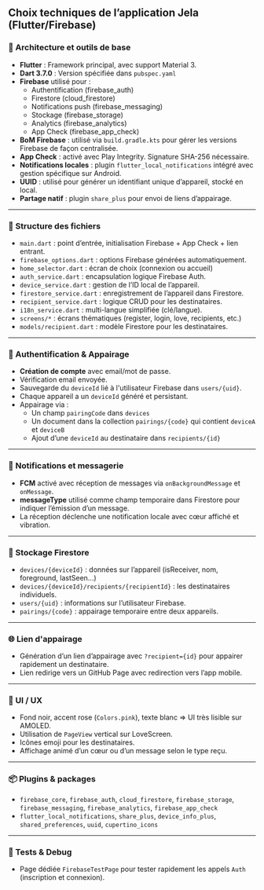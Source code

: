 ## Choix techniques de l’application Jela (Flutter/Firebase)

### 🔧 Architecture et outils de base
- **Flutter** : Framework principal, avec support Material 3.
- **Dart 3.7.0** : Version spécifiée dans `pubspec.yaml`
- **Firebase** utilisé pour :
  - Authentification (firebase_auth)
  - Firestore (cloud_firestore)
  - Notifications push (firebase_messaging)
  - Stockage (firebase_storage)
  - Analytics (firebase_analytics)
  - App Check (firebase_app_check)
- **BoM Firebase** : utilisé via `build.gradle.kts` pour gérer les versions Firebase de façon centralisée.
- **App Check** : activé avec Play Integrity. Signature SHA-256 nécessaire.
- **Notifications locales** : plugin `flutter_local_notifications` intégré avec gestion spécifique sur Android.
- **UUID** : utilisé pour générer un identifiant unique d’appareil, stocké en local.
- **Partage natif** : plugin `share_plus` pour envoi de liens d’appairage.

---

### 📁 Structure des fichiers
- `main.dart` : point d’entrée, initialisation Firebase + App Check + lien entrant.
- `firebase_options.dart` : options Firebase générées automatiquement.
- `home_selector.dart` : écran de choix (connexion ou accueil)
- `auth_service.dart` : encapsulation logique Firebase Auth.
- `device_service.dart` : gestion de l’ID local de l’appareil.
- `firestore_service.dart` : enregistrement de l’appareil dans Firestore.
- `recipient_service.dart` : logique CRUD pour les destinataires.
- `i18n_service.dart` : multi-langue simplifiée (clé/langue).
- `screens/*` : écrans thématiques (register, login, love, recipients, etc.)
- `models/recipient.dart` : modèle Firestore pour les destinataires.

---

### 🔐 Authentification & Appairage
- **Création de compte** avec email/mot de passe.
- Vérification email envoyée.
- Sauvegarde du `deviceId` lié à l'utilisateur Firebase dans `users/{uid}`.
- Chaque appareil a un `deviceId` généré et persistant.
- Appairage via :
  - Un champ `pairingCode` dans `devices`
  - Un document dans la collection `pairings/{code}` qui contient `deviceA` et `deviceB`
  - Ajout d’une `deviceId` au destinataire dans `recipients/{id}`

---

### 🔔 Notifications et messagerie
- **FCM** activé avec réception de messages via `onBackgroundMessage` et `onMessage`.
- **messageType** utilisé comme champ temporaire dans Firestore pour indiquer l’émission d’un message.
- La réception déclenche une notification locale avec cœur affiché et vibration.

---

### 💾 Stockage Firestore
- `devices/{deviceId}` : données sur l’appareil (isReceiver, nom, foreground, lastSeen...)
- `devices/{deviceId}/recipients/{recipientId}` : les destinataires individuels.
- `users/{uid}` : informations sur l’utilisateur Firebase.
- `pairings/{code}` : appairage temporaire entre deux appareils.

---

### 🌐 Lien d'appairage
- Génération d’un lien d’appairage avec `?recipient={id}` pour appairer rapidement un destinataire.
- Lien redirige vers un GitHub Page avec redirection vers l’app mobile.

---

### 📱 UI / UX
- Fond noir, accent rose (`Colors.pink`), texte blanc => UI très lisible sur AMOLED.
- Utilisation de `PageView` vertical sur LoveScreen.
- Icônes emoji pour les destinataires.
- Affichage animé d’un cœur ou d’un message selon le type reçu.

---

### 📦 Plugins & packages
- `firebase_core`, `firebase_auth`, `cloud_firestore`, `firebase_storage`, `firebase_messaging`, `firebase_analytics`, `firebase_app_check`
- `flutter_local_notifications`, `share_plus`, `device_info_plus`, `shared_preferences`, `uuid`, `cupertino_icons`

---

### 🧪 Tests & Debug
- Page dédiée `FirebaseTestPage` pour tester rapidement les appels `Auth` (inscription et connexion).

